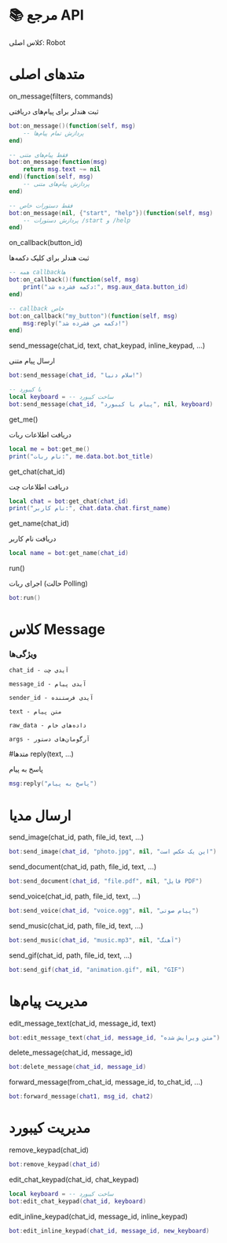 
# 📚 مرجع API

 کلاس اصلی: Robot
# متدهای اصلی
on_message(filters, commands)

ثبت هندلر برای پیام‌های دریافتی
```lua
bot:on_message()(function(self, msg)
    -- پردازش تمام پیام‌ها
end)

-- فقط پیام‌های متنی
bot:on_message(function(msg)
    return msg.text ~= nil
end)(function(self, msg)
    -- پردازش پیام‌های متنی
end)

-- فقط دستورات خاص
bot:on_message(nil, {"start", "help"})(function(self, msg)
    -- پردازش دستورات /start و /help
end)
```
on_callback(button_id)

ثبت هندلر برای کلیک دکمه‌ها
```lua
-- همه callback‌ها
bot:on_callback()(function(self, msg)
    print("دکمه فشرده شد:", msg.aux_data.button_id)
end)

-- callback خاص
bot:on_callback("my_button")(function(self, msg)
    msg:reply("دکمه من فشرده شد!")
end)
```
send_message(chat_id, text, chat_keypad, inline_keypad, ...)

ارسال پیام متنی
```lua
bot:send_message(chat_id, "سلام دنیا!")

-- با کیبورد
local keyboard = -- ساخت کیبورد
bot:send_message(chat_id, "پیام با کیبورد", nil, keyboard)
```
get_me()

دریافت اطلاعات ربات
```lua
local me = bot:get_me()
print("نام ربات:", me.data.bot.bot_title)
```
get_chat(chat_id)

دریافت اطلاعات چت
```lua
local chat = bot:get_chat(chat_id)
print("نام کاربر:", chat.data.chat.first_name)
```
get_name(chat_id)

دریافت نام کاربر
```lua
local name = bot:get_name(chat_id)
```
run()

اجرای ربات (حالت Polling)
```lua
bot:run()
```
# کلاس Message
### ویژگی‌ها

    chat_id - آیدی چت

    message_id - آیدی پیام

    sender_id - آیدی فرستنده

    text - متن پیام

    raw_data - داده‌های خام

    args - آرگومان‌های دستور

#متدها
reply(text, ...)

پاسخ به پیام
```lua
msg:reply("پاسخ به پیام")
```
# ارسال مدیا
send_image(chat_id, path, file_id, text, ...)
```lua
bot:send_image(chat_id, "photo.jpg", nil, "این یک عکس است")
```
send_document(chat_id, path, file_id, text, ...)
```lua
bot:send_document(chat_id, "file.pdf", nil, "فایل PDF")
```
send_voice(chat_id, path, file_id, text, ...)
```lua
bot:send_voice(chat_id, "voice.ogg", nil, "پیام صوتی")
```
send_music(chat_id, path, file_id, text, ...)
```lua
bot:send_music(chat_id, "music.mp3", nil, "آهنگ")
```
send_gif(chat_id, path, file_id, text, ...)
```lua
bot:send_gif(chat_id, "animation.gif", nil, "GIF")
```
# مدیریت پیام‌ها
edit_message_text(chat_id, message_id, text)
```lua
bot:edit_message_text(chat_id, message_id, "متن ویرایش شده")
```
delete_message(chat_id, message_id)
```lua
bot:delete_message(chat_id, message_id)
```
forward_message(from_chat_id, message_id, to_chat_id, ...)
```lua
bot:forward_message(chat1, msg_id, chat2)
```
# مدیریت کیبورد
remove_keypad(chat_id)
```lua
bot:remove_keypad(chat_id)
```
edit_chat_keypad(chat_id, chat_keypad)
```lua
local keyboard = -- ساخت کیبورد
bot:edit_chat_keypad(chat_id, keyboard)
```
edit_inline_keypad(chat_id, message_id, inline_keypad)
```lua
bot:edit_inline_keypad(chat_id, message_id, new_keyboard)
```
